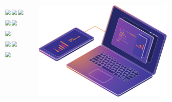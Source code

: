 <img src="https://raw.githubusercontent.com/edneyosf/edneyosf/master/pc.png" min-width="400px" max-width="400px" width="400px" align="right" alt="Computador"/>

<img src="https://img.shields.io/badge/Android-00de7a?style=for-the-badge&logo=android&logoColor=white"/> <img src="https://img.shields.io/badge/Java-ED8B00?style=for-the-badge&logo=java&logoColor=white"/> <img src="https://img.shields.io/badge/Kotlin-0095D5?&style=for-the-badge&logo=kotlin&logoColor=white"/>

<img src="https://img.shields.io/badge/Flutter-02569B?style=for-the-badge&logo=flutter&logoColor=white"/> <img src="https://img.shields.io/badge/Dart-0175C2?style=for-the-badge&logo=dart&logoColor=white"/>

<img src="https://img.shields.io/badge/Go-00ADD8?style=for-the-badge&logo=go&logoColor=white"/>

<img src="https://img.shields.io/badge/Linux-E34F26?style=for-the-badge&logo=linux&logoColor=black"/> <img src="https://img.shields.io/badge/Shell_Script-121011?style=for-the-badge&logo=gnu-bash&logoColor=white"/>

<img src="https://img.shields.io/badge/Docker-2496ED?style=for-the-badge&logo=docker&logoColor=white"/>
